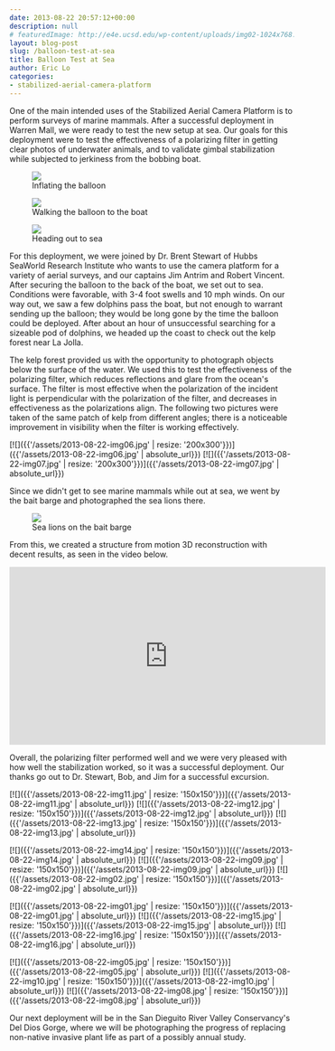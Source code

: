 ```yaml
---
date: 2013-08-22 20:57:12+00:00
description: null
# featuredImage: http://e4e.ucsd.edu/wp-content/uploads/img02-1024x768.jpg
layout: blog-post
slug: /balloon-test-at-sea
title: Balloon Test at Sea
author: Eric Lo
categories:
- stabilized-aerial-camera-platform
---
```

One of the main intended uses of the Stabilized Aerial Camera Platform is to perform surveys of marine mammals. After a successful deployment in Warren Mall, we were ready to test the new setup at sea. Our goals for this deployment were to test the effectiveness of a polarizing filter in getting clear photos of underwater animals, and to validate gimbal stabilization while subjected to jerkiness from the bobbing boat.

<figure>
<a href="{{'/assets/2013-08-22-img02.jpg' | absolute_url}}"><img src="{{'/assets/2013-08-22-img02.jpg' | resize: '640x480'}}"></a>
<figcaption>Inflating the balloon</figcaption>
</figure>

<figure>
<a href="{{'/assets/2013-08-22-img03.jpg' | absolute_url}}"><img src="{{'/assets/2013-08-22-img03.jpg' | resize: '640x480'}}"></a>
<figcaption>Walking the balloon to the boat</figcaption>
</figure>

<figure>
<a href="{{'/assets/2013-08-22-img04.jpg' | absolute_url}}"><img src="{{'/assets/2013-08-22-img04.jpg' | resize: '640x480'}}"></a>
<figcaption>Heading out to sea</figcaption>
</figure>

For this deployment, we were joined by Dr. Brent Stewart of Hubbs SeaWorld Research Institute who wants to use the camera platform for a variety of aerial surveys, and our captains Jim Antrim and Robert Vincent. After securing the balloon to the back of the boat, we set out to sea. Conditions were favorable, with 3-4 foot swells and 10 mph winds. On our way out, we saw a few dolphins pass the boat, but not enough to warrant sending up the balloon; they would be long gone by the time the balloon could be deployed. After about an hour of unsuccessful searching for a sizeable pod of dolphins, we headed up the coast to check out the kelp forest near La Jolla.

The kelp forest provided us with the opportunity to photograph objects below the surface of the water. We used this to test the effectiveness of the polarizing filter, which reduces reflections and glare from the ocean's surface. The filter is most effective when the polarization of the incident light is perpendicular with the polarization of the filter, and decreases in effectiveness as the polarizations align. The following two pictures were taken of the same patch of kelp from different angles; there is a noticeable improvement in visibility when the filter is working effectively.

[![]({{'/assets/2013-08-22-img06.jpg' | resize: '200x300'}})]({{'/assets/2013-08-22-img06.jpg' | absolute_url}})
[![]({{'/assets/2013-08-22-img07.jpg' | resize: '200x300'}})]({{'/assets/2013-08-22-img07.jpg' | absolute_url}})

Since we didn't get to see marine mammals while out at sea, we went by the bait barge and photographed the sea lions there.

<figure>
<a href="{{'/assets/2013-08-22-img09.jpg' | absolute_url}}"><img src="{{'/assets/2013-08-22-img09.jpg' | resize: '640x480'}}"></a>
<figcaption>Sea lions on the bait barge</figcaption>
</figure>

From this, we created a structure from motion 3D reconstruction with decent results, as seen in the video below.

<iframe width="560" height="315" src="https://www.youtube.com/embed/dLnQItXc11A?si=N5xUGyhb1POi4Qpr" title="YouTube video player" frameborder="0" allow="accelerometer; autoplay; clipboard-write; encrypted-media; gyroscope; picture-in-picture; web-share" allowfullscreen></iframe>

Overall, the polarizing filter performed well and we were very pleased with how well the stabilization worked, so it was a successful deployment. Our thanks go out to Dr. Stewart, Bob, and Jim for a successful excursion.

[![]({{'/assets/2013-08-22-img11.jpg' | resize: '150x150'}})]({{'/assets/2013-08-22-img11.jpg' | absolute_url}})
[![]({{'/assets/2013-08-22-img12.jpg' | resize: '150x150'}})]({{'/assets/2013-08-22-img12.jpg' | absolute_url}})
[![]({{'/assets/2013-08-22-img13.jpg' | resize: '150x150'}})]({{'/assets/2013-08-22-img13.jpg' | absolute_url}})

[![]({{'/assets/2013-08-22-img14.jpg' | resize: '150x150'}})]({{'/assets/2013-08-22-img14.jpg' | absolute_url}})
[![]({{'/assets/2013-08-22-img09.jpg' | resize: '150x150'}})]({{'/assets/2013-08-22-img09.jpg' | absolute_url}})
[![]({{'/assets/2013-08-22-img02.jpg' | resize: '150x150'}})]({{'/assets/2013-08-22-img02.jpg' | absolute_url}})

[![]({{'/assets/2013-08-22-img01.jpg' | resize: '150x150'}})]({{'/assets/2013-08-22-img01.jpg' | absolute_url}})
[![]({{'/assets/2013-08-22-img15.jpg' | resize: '150x150'}})]({{'/assets/2013-08-22-img15.jpg' | absolute_url}})
[![]({{'/assets/2013-08-22-img16.jpg' | resize: '150x150'}})]({{'/assets/2013-08-22-img16.jpg' | absolute_url}})

[![]({{'/assets/2013-08-22-img05.jpg' | resize: '150x150'}})]({{'/assets/2013-08-22-img05.jpg' | absolute_url}})
[![]({{'/assets/2013-08-22-img10.jpg' | resize: '150x150'}})]({{'/assets/2013-08-22-img10.jpg' | absolute_url}})
[![]({{'/assets/2013-08-22-img08.jpg' | resize: '150x150'}})]({{'/assets/2013-08-22-img08.jpg' | absolute_url}})

Our next deployment will be in the San Dieguito River Valley Conservancy's Del Dios Gorge, where we will be photographing the progress of replacing non-native invasive plant life as part of a possibly annual study.
